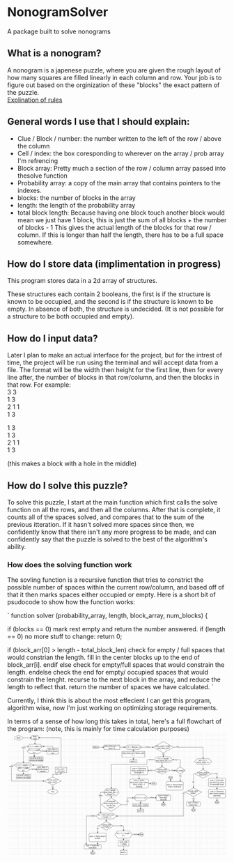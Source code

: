 # NonogramSolver
A package built to solve nonograms

## What is a nonogram?
A nonogram is a japenese puzzle, where you are given the rough layout of how many squares are filled linearly in each column and row. Your job is to figure out based on the orginization of these "blocks" the exact pattern of the puzzle.   
[Explination of rules](https://www.youtube.com/watch?v=zisu0Qf4TAI)   

## General words I use that I should explain:
- Clue / Block / number: the number written to the left of the row / above the column
- Cell / index: the box coresponding to wherever on the array / prob array I'm refrencing
- Block array: Pretty much a section of the row / column array passed into thesolve function
- Probability array: a copy of the main array that contains pointers to the indexes.
- blocks: the number of blocks in the array
- length: the length of the probability array
- total block length: Because having one block touch another block would mean we just have 1 block, this is just the sum of all blocks + the number of blocks - 1 This gives the actual length of the blocks for that row / column. If this is longer than half the length, there has to be a full space somewhere.   

## How do I store data (implimentation in progress)
This program stores data in a 2d array of structures.   

These structures each contain 2 booleans, the first is if the structure is known to be occupied, and the second is if the structure is known to be empty. In absence of both, the structure is undecided. (It is not possible for a structure to be both occupied and empty).

## How do I input data?
Later I plan to make an actual interface for the project, but for the intrest of time, the project will be run using the terminal and will accept data from a file. The format will be the width then height for the first line, then for every line after, the number of blocks in that row/column, and then the blocks in that row.
For example:   
3 3    
1 3   
2 1 1   
1 3   
   
1 3   
1 3   
2 1 1   
1 3   

(this makes a block with a hole in the middle)



## How do I solve this puzzle?
To solve this puzzle, I start at the main function which first calls the solve function on all the rows, and then all the columns. After that is complete, it counts all of the spaces solved, and compares that to the sum of the previous itteration. If it hasn't solved more spaces since then, we confidently know that there isn't any more progress to be made, and can confidently say that the puzzle is solved to the best of the algorithm's ability.

### How does the solving function work
The sovling function is a recursive function that tries to constrict the possible number of spaces within the current row/column, and based off of that it then marks spaces either occupied or empty. Here is a short bit of psudocode to show how the function works:

`
function solver (probability_array, length, block_array, num_blocks) {

if (blocks == 0)
  mark rest empty and return the number answered.
if (length == 0)
  no more stuff to change: return 0;

if (block_arr[0] > length - total_block_len)
  check for empty / full spaces that would constrian the length.
  fill in the center blocks up to the end of block_arr[i].
endif
else
  check for empty/full spaces that would constrain the length.
endelse
  check the end for empty/ occupied spaces that would constrain the lenght.
recurse to the next block in the array, and reduce the length to reflect that.
return the number of spaces we have calculated.
`

Currently, I think this is about the most effecient I can get this program,
algorithm wise, now I'm just working on optimizing storage requirements.


In terms of a sense of how long this takes in total, here's a full flowchart of the program: (note, this is mainly for time calculation purposes)
![](Solver-flowchart.png)
